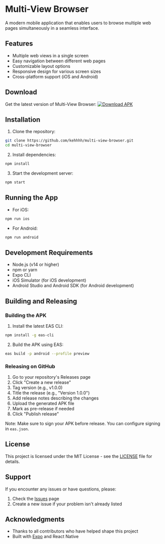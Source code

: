 # Multi-View Browser

A modern mobile application that enables users to browse multiple web pages simultaneously in a seamless interface.

## Features

- Multiple web views in a single screen
- Easy navigation between different web pages
- Customizable layout options
- Responsive design for various screen sizes
- Cross-platform support (iOS and Android)

## Download

Get the latest version of Multi-View Browser:
[![Download APK](https://img.shields.io/github/v/release/kehhhh/multi-view-browser?label=Download&logo=android)](https://github.com/kehhhh/multi-view-browser/releases/latest)

## Installation

1. Clone the repository:
```bash
git clone https://github.com/kehhhh/multi-view-browser.git
cd multi-view-browser
```

2. Install dependencies:
```bash
npm install
```

3. Start the development server:
```bash
npm start
```

## Running the App

- For iOS:
```bash
npm run ios
```

- For Android:
```bash
npm run android
```

## Development Requirements

- Node.js (v14 or higher)
- npm or yarn
- Expo CLI
- iOS Simulator (for iOS development)
- Android Studio and Android SDK (for Android development)

## Building and Releasing

### Building the APK

1. Install the latest EAS CLI:
```bash
npm install -g eas-cli
```
2. Build the APK using EAS:
```bash
eas build -p android --profile preview
```

### Releasing on GitHub

1. Go to your repository's Releases page
2. Click "Create a new release"
3. Tag version (e.g., v1.0.0)
4. Title the release (e.g., "Version 1.0.0")
5. Add release notes describing the changes
6. Upload the generated APK file
7. Mark as pre-release if needed
8. Click "Publish release"

Note: Make sure to sign your APK before release. You can configure signing in `eas.json`.

## License

This project is licensed under the MIT License - see the [LICENSE](LICENSE) file for details.

## Support

If you encounter any issues or have questions, please:
1. Check the [Issues](https://github.com/kehhhh/multi-view-browser/issues) page
2. Create a new issue if your problem isn't already listed

## Acknowledgments

- Thanks to all contributors who have helped shape this project
- Built with [Expo](https://expo.dev/) and React Native 

